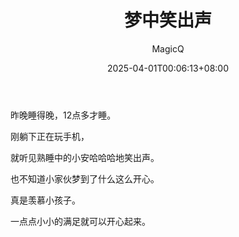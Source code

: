 ﻿---
title: "梦中笑出声"
tags: ["小安"]
categories: ["日常"]
author: "MagicQ"
date: 2025-04-01T00:06:13+08:00
description: " "
---

昨晚睡得晚，12点多才睡。

刚躺下正在玩手机，

就听见熟睡中的小安哈哈哈地笑出声。

也不知道小家伙梦到了什么这么开心。

真是羡慕小孩子。

一点点小小的满足就可以开心起来。
